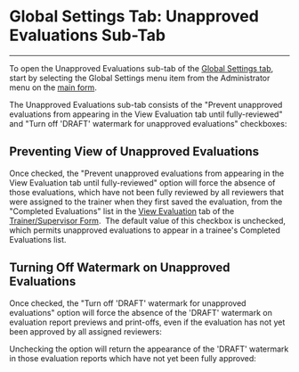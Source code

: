 # Global Settings Tab:     Unapproved Evaluations Sub-Tab 
-----

To open the Unapproved Evaluations sub-tab of the 
[Global Settings tab](<globset.md>), start by selecting the Global Settings menu item from the Administrator menu on the
[main 
form](<7jjr.md>).

The Unapproved Evaluations sub-tab consists of the "Prevent unapproved evaluations from appearing in the View Evaluation tab until fully-reviewed" and "Turn off 'DRAFT' watermark for unapproved evaluations" checkboxes:

## Preventing View of Unapproved Evaluations

Once checked, the "Prevent unapproved evaluations from appearing in the View Evaluation tab until fully-reviewed" option will force the absence of those evaluations, which have not been fully reviewed by all reviewers that were assigned to the trainer when they first saved the evaluation, from the "Completed Evaluations" list in the [View Evaluation](<7d85.md>) tab of the [Trainer/Supervisor Form](<7d68.md>).&nbsp; The default value of this checkbox is unchecked, which permits unapproved evaluations to appear in a trainee's Completed Evaluations list.

## Turning Off Watermark on Unapproved Evaluations

Once checked, the "Turn off 'DRAFT' watermark for unapproved evaluations" option will force the absence of the 'DRAFT' watermark on evaluation report previews and print-offs, even if the evaluation has not yet been approved by all assigned reviewers:

Unchecking the option will return the appearance of the 'DRAFT' watermark in those evaluation reports which have not yet been fully approved: